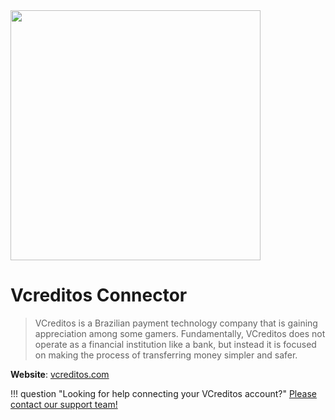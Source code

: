 <img src="https://static.openfintech.io/payment_providers/vcreditos/logo.svg?w=400" width="400px" >

# Vcreditos Connector

> VCreditos is a Brazilian payment technology company that is gaining appreciation among some gamers. Fundamentally, VCreditos does not operate as a financial institution like a bank, but instead it is focused on making the process of transferring money simpler and safer.

**Website**: [vcreditos.com](https://www.vcreditos.com/)

!!! question "Looking for help connecting your VCreditos account?"
    <!--email_off-->[Please contact our support team!](mailto:{{custom.support_email}})<!--/email_off-->
